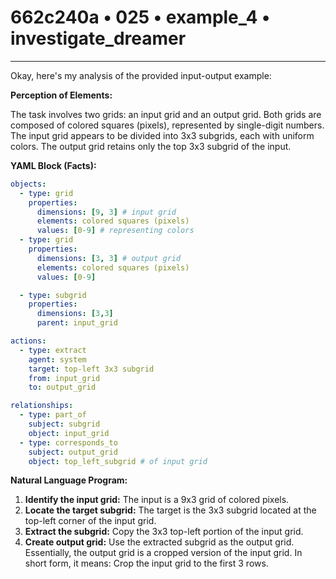 # 662c240a • 025 • example_4 • investigate_dreamer

---
Okay, here's my analysis of the provided input-output example:

**Perception of Elements:**

The task involves two grids: an input grid and an output grid. Both grids are composed of colored squares (pixels), represented by single-digit numbers. The input grid appears to be divided into 3x3 subgrids, each with uniform colors. The output grid retains only the top 3x3 subgrid of the input.

**YAML Block (Facts):**



```yaml
objects:
  - type: grid
    properties:
      dimensions: [9, 3] # input grid
      elements: colored squares (pixels)
      values: [0-9] # representing colors
  - type: grid
    properties:
      dimensions: [3, 3] # output grid
      elements: colored squares (pixels)
      values: [0-9]

  - type: subgrid
    properties:
      dimensions: [3,3]
      parent: input_grid

actions:
  - type: extract
    agent: system
    target: top-left 3x3 subgrid
    from: input_grid
    to: output_grid

relationships:
  - type: part_of
    subject: subgrid
    object: input_grid
  - type: corresponds_to
    subject: output_grid
    object: top_left_subgrid # of input grid
```



**Natural Language Program:**

1.  **Identify the input grid:** The input is a 9x3 grid of colored pixels.
2.  **Locate the target subgrid:** The target is the 3x3 subgrid located at the top-left corner of the input grid.
3.  **Extract the subgrid:** Copy the 3x3 top-left portion of the input grid.
4.  **Create output grid:** Use the extracted subgrid as the output grid. Essentially, the output grid is a cropped version of the input grid.
In short form, it means: Crop the input grid to the first 3 rows.


